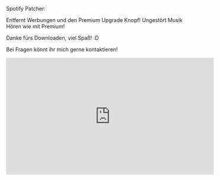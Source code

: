 Spotify Patcher:

Entfernt Werbungen und den Premium Upgrade Knopf!
Ungestört Musik Hören wie mit Premium!

Danke fürs Downloaden, viel Spaß! :D

Bei Fragen könnt ihr mich gerne kontaktieren!


<iframe width="560" height="315" src="https://www.youtube.com/embed/-91JreFdsdA" title="YouTube video player" frameborder="0" allow="accelerometer; autoplay; clipboard-write; encrypted-media; gyroscope; picture-in-picture" allowfullscreen></iframe>
